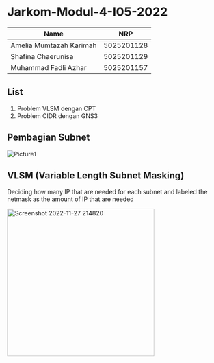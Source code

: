 # Jarkom-Modul-4-I05-2022

| Name | NRP |
| ------ | ------ |
| Amelia Mumtazah Karimah | 5025201128 |
| Shafina Chaerunisa | 5025201129 |
| Muhammad Fadli Azhar | 5025201157 |

## List
1. Problem VLSM dengan CPT
2. Problem CIDR dengan GNS3


## Pembagian Subnet
![Picture1](https://user-images.githubusercontent.com/112922727/204141349-d055b778-e021-4bb2-ac3b-648e3b505a03.jpg)

## VLSM (Variable Length Subnet Masking)
Deciding how many IP that are needed for each subnet and labeled the netmask as the amount of IP that are needed

<img width="344" alt="Screenshot 2022-11-27 214820" src="https://user-images.githubusercontent.com/112922727/204141438-3b4fcebb-4d9b-48e5-95b4-7da344e66342.png">
